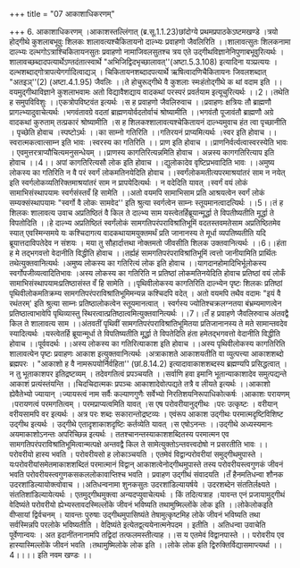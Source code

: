 +++
title = "07 आकाशाधिकरणम्"

+++
6. आकाशाधिकरणम् ।आकाशस्तल्लिंगात् (ब्र.सू.1.1.23)छांदोग्ये प्रथमप्रपाठकेऽष्टमखण्डे ।त्रयो होद्गीथे कुशलाबभूवुः शिलकः शालावत्यश्चैकितायनो दाल्भ्यः प्रवाहणो जैवलिरिति ।।शालावत्सुतः शिलकनामा दाल्भ्यः दल्भगोऽत्राश्चिकितायनसुतः प्रवाहणो नामाजिवलसुतश्च त्रय एते उद्गीथविज्ञानेनिपुणाबभूवुरित्यर्थः । शालावच्छब्दादपत्यार्थेऽण्तदंतात्स्वार्थे "अभिजिद्विदभृच्छालावत्''(अष्टा.5.3.108) इत्यादिना यञ्प्रत्ययः ।दल्भशब्दाद्गोत्रापत्येगर्गादित्वाद्यञ् । चिकितायनशब्दादपत्यार्थे ऋषित्वादणिचैकितायनः जिवलशब्दात् "अतइञ्''(2) (अष्टा.4.1.95) जैवलिः ।।ते होचुरूद्गीथे वै कुशलाः स्मःहंतोद्गीथे क थां वदाम इति ।।वयमुद्गीथाविज्ञाने कुशलाभवामः अतो विद्यावैशद्याय वादकथां परस्परं प्रवर्तयाम इत्यूचुरित्यर्थः ।।2।।तथेति ह समुपविविशुः ।।एकत्रोपविष्टवंत इत्यर्थः ।स ह प्रवाहणो जैवलिरुवाच ।।प्रवाहणः क्षत्रियः तौ ब्राह्मणौ प्रागल्भ्यादुवाचेत्यर्थः ।भगवंतावग्रे वदतां ब्राह्मणयोर्वदतोर्वाचं श्रोष्यामीति ।।भगवंतौ पूजावंतौ ब्राह्मणौ अग्रे वादकथां कुरुताम् तत्प्रकारं श्रोष्यामीति ।स ह शिलकश्शालावत्यश्चेकितायनं दाल्भ्यमुवाच हंत त्वा पृच्छानीति । पृच्छेति होवाच ।स्पष्टोऽर्थः ।।का साम्नो गतिरिति ।।गतिरयनं प्राप्यमित्यर्थः ।स्वर इति होवाच ।।स्वरात्मकत्वात्साम्न इति भावः ।स्वरस्य का गतिरिति ।। प्राण इति होवाच ।।प्राणनिर्वर्त्यत्वास्वरस्येति भावः । एवमुत्तरत्राप्यौचित्यमनुसन्धेयम् ।।प्राणस्य कागतिरित्यन्नमिति होवाच । अन्नस्य कागगतिरित्याप इति होवाच ।।4।। अपां कागतिरित्यसौ लोक इति होवाच ।।द्युलोकादेव वृष्टिप्रभवादिति भावः ।।अमुष्य लोकस्य का गतिरिति न वै परं स्वर्गं लोकमतिनयेदिति होवाच ।।स्वर्गंलोकमतीत्यपरमाश्रयांतरं साम न नयेत् इति स्वर्गलोकव्यतिरिक्तमाश्रयांतरं साम न प्रापयेदित्यर्थः । न वदेदिति यावत् ।स्वर्गं वयं लोकं सामाभिसंस्थापयामः स्वर्गसंस्तवँ हि सामेति ।।अतो वयमपि सामाभिसाम प्रति आश्रयत्वेन स्वर्गं लोकं सम्यक्संस्थापयामः "स्वर्गो वै लोकः सामवेद'' इति श्रुत्या स्वर्गत्वेन साम्नः स्तूयमानत्वादत्यिर्थः ।।5।।तं ह शिलकः शालावत्य उवाच अप्रतिष्ठितं वै किल ते दाल्भ्य साम यस्त्वेतर्हिब्रूयान्मूर्द्धा ते विपतीष्यतीति मूर्द्धा ते विपतोदिति ।।हे दाल्भ्य अप्रतिष्ठितं स्वर्गंलोकं सामगतिपरंपराविश्रांतिभूमिं वदतस्तवमतेसाम अप्रतिष्ठितमेव स्यात् एवस्मिन्समये यः कश्चिदागत्य वादकथायामयुक्तमर्थं प्रति जानानस्य ते मूर्धा व्यपतिष्यतीति यदि ब्रूयात्तदाविपतेदेव न संशयः । मया तु सौहार्दात्तथा नोक्तमतो जीवसीति शिलक उक्तवानित्यर्थः ।।6।।हंता ह मे तद्भगवत्तो वेदानीति विद्धीति होवाच ।।तर्ह्यहं सामगतिपरंपराविश्रांतिभूमिं त्वत्तो जानीयामिति प्रार्थितः तथेत्युक्तवानित्यर्थः ।अमुष्य लोकस्य का गतिरित्यं लोक इति होवाच ।।यागदानहोमादिभिर्भूलोकस्य स्वर्गोपजीव्यत्वादितिभावः ।अस्य लोकस्य का गतिरिति न प्रतिष्ठां लोकमतिनयेदिति होवाच प्रतिष्ठां वयं लोकँ सामाभिसंस्थापयामःप्रतिष्ठासंस्त वँ हि सामेति ।।पृथिवीलोकस्य कागतिरिति दाल्भ्येन पृष्टः शिलकः प्रतिष्ठां पृथिवीलोकमतिक्रम्य सामगतिपरंपराविश्रांतिभूमिमन्यन्न कश्चिदपि वदेत् । अतो वयमपि तथैव वदामः "इयं वै रथंतरम्' इति श्रुत्या साम्नः प्रतिष्ठालोकत्वेन स्तूयमानत्वात् । स्वर्गस्य ज्योतिश्चक्रलग्नतया बंभ्रम्यमाणत्वेन प्रतिष्ठात्वाभावेपि पृथिव्यास्तु स्थिरत्वात्प्रतिष्ठात्वमित्युक्तवानित्यर्थः ।।7।।तँ ह प्रवाहणे जैवलिरुवाच अंतवद्वै किल ते शालावत्य साम ।।अंतवतीं पृथिवीं सामगतिपरंपराविश्रांतिभूमितया प्रतिजानानस्य ते मते सामान्तवदेव स्यादित्यर्थः ।यस्त्वेतर्हि ब्रूयान्मूर्धा ते विपतिष्यतीति मूर्द्धा ते विपतेदिति हंता हमेतद्भगवत्तो वेदानीति विद्धीति होवाच ।।पूर्ववदर्थः ।।अस्य लोकस्य का गतिरित्याकाश इति होवाच ।।अस्य पृथिवीलोकस्य कागतिरिति शालावत्येन पृष्टः प्रवाहणः आकाश इत्युक्तवानित्यर्थः ।अत्राकाशते आकाशयतीति वा व्युत्पत्त्या आकाशशब्दो ब्रह्मपरः । "आकाशो ह वै नामरूपयोर्निर्वहिता'' (छां.8.14.2) इत्यादावाकाशशब्दस्य ब्रह्मण्यपि प्रसिद्धत्वात् । न तु भूताकाशपर इतिद्रष्टव्यम् । तदेवगतित्वं प्रपञ्चयति ।।सर्वाणि हवा इमानि भूतान्याकाशादेव समुत्पद्यन्ते आकाशं प्रत्यंस्तंयन्ति ।।चिदचिदात्मकः प्रपञ्चः आकाशादेवोत्पद्यते तत्रै व लीयते इत्यर्थः ।।आकाशो ह्येवैतेभ्यो ज्यायान् ।ज्यायस्त्वं नाम सर्वैः कल्याणगुणैः सर्वेभ्यो निरतिशयनिरूपाधिकोत्कर्षः ।आकाशः परायणम् ।परायणत्वं परमगतित्वम् । परमप्राप्यत्वमिति यावत् ।स एष परोवरीयानुद्गीथः ।परः उत्कृष्टः । वरीयान् वरीयसामपि वर इत्यर्थः । अत्र परः शब्दः सकारान्तोद्रष्टव्यः । एवंरूप आकाश उद्गीथः परमात्मदृष्टिविशिष्ट उद्गीथ इत्यर्थः । उद्गीथे एतादृशाकाशदृष्टिः कर्तव्येति यावत् ।स एषोऽनन्तः ।।उद्गीथे अध्यस्यमानः अयमाकाशोऽनन्तः अपरिच्छिन्न इत्यर्थः । ततश्चानन्तस्याकाशशब्दितस्य परमात्मन एव सामगतिपरंपराविश्रांतिभूमित्वान्मत्पक्षे अन्तवद्वै किल ते सामेत्युक्तोऽन्तवत्त्वदोषो न प्रसरतीति भावः ।।परोवरीयो हास्य भवति । परोवरीयसो ह लोकाञ्चयति । एतमेवं विद्वान्परोवरीयां समुद्गीथमुपास्ते ।यःपरोवरीयांसमेतमाकाशशब्दितं परमात्मानं विद्वान् आकाशत्वेनोद्गीथमुपास्ते तस्य परोवरीयस्त्वगुणकं जीवनं भवति परोवरीयस्त्वगुणकसकललोकावाप्तिश्च भवति । प्रवाहण उद्गीथं संवादयति ।तँ हैनमतिधन्वा शौनक उदरशांडिल्यायोक्त्वोवाच ।।अतिधन्वनामा शुनकसुतः उदरशांडिल्यायर्षये । उदरशब्देन संततिर्लक्ष्यते । संततिशांडिल्यायेत्यर्थः । एतमुद्गीथमुक्त्वा अन्यदप्युवाचेत्यर्थः । किं तदित्यत्राह ।यावन्त एनं प्रजायामुद्गीथं वेदिष्यंते परोवरीयो ह्येभ्यस्तावदस्मिल्लोंके जीवनं भविष्यति तथामुष्मिल्लोंके लोक इति ।।लोकेलोकइति वीप्सायां द्विर्वचनम् । यावन्तः पुरुषाः उद्गीथमुपासिष्यंते तेषामुत्कृष्टमिह लोके जीवनं भविष्यति तथा सर्वस्मिन्नपि परलोके भविष्यतीति । वेदिष्यंते इत्येतद्व्त्ययेनात्मनेपदम । इतीति । अतिधन्वा उवाचेति पूर्वेणान्वयः । अत इदानींतनानामपि तद्विदां तत्फलमस्तीत्याह ।।स य एतमेवं विद्वानपास्ते ।। परोवरीय एव हास्यास्मिल्लोंके जीवनं भवति ।तथामुष्मिलोके लोक इति ।।लोके लोक इति द्विरुक्तिर्विद्यासमाप्त्यर्था ।।4।।।। इति नवम खण्डः ।।
